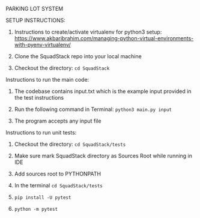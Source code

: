 PARKING LOT SYSTEM             

SETUP INSTRUCTIONS:

1. Instructions to create/activate virtualenv for python3 setup: https://www.akbaribrahim.com/managing-python-virtual-environments-with-pyenv-virtualenv/

2. Clone the SquadStack repo into your local machine

3. Checkout the directory: `cd SquadStack`

Instructions to run the main code:

1. The codebase contains input.txt which is the example input provided in the test instructions

2. Run the following command in Terminal: `python3 main.py input`

3. The program accepts any input file


Instructions to run unit tests:

1. Checkout the directory: `cd SquadStack/tests`

2. Make sure mark SquadStack directory as Sources Root while running in IDE

3. Add sources root to PYTHONPATH

4. In the terminal `cd SquadStack/tests`

5. `pip install -U pytest`

6. `python -m pytest`
